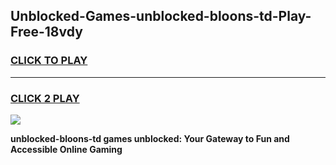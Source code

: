 
## Unblocked-Games-unblocked-bloons-td-Play-Free-18vdy
<h3>
<a href="https://premium76.site?title=unblocked-bloons-td&ref=21A">CLICK TO PLAY</a></h3>
<hr>

<h3>
<a href="https://premium76.site?title=unblocked-bloons-td&ref=21A">CLICK 2 PLAY</a>
  
</h3>

<a href="https://premium76.site?title=unblocked-bloons-td&ref=21A"><img src="https://clearcache.store/games.png"></a>


**unblocked-bloons-td games unblocked: Your Gateway to Fun and Accessible Online Gaming**

